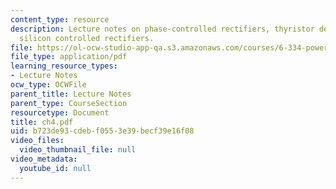 ```yaml
---
content_type: resource
description: Lecture notes on phase-controlled rectifiers, thyristor devices, and
  silicon controlled rectifiers.
file: https://ol-ocw-studio-app-qa.s3.amazonaws.com/courses/6-334-power-electronics-spring-2007/b723de93cdebf0553e39becf39e16f08_ch4.pdf
file_type: application/pdf
learning_resource_types:
- Lecture Notes
ocw_type: OCWFile
parent_title: Lecture Notes
parent_type: CourseSection
resourcetype: Document
title: ch4.pdf
uid: b723de93-cdeb-f055-3e39-becf39e16f08
video_files:
  video_thumbnail_file: null
video_metadata:
  youtube_id: null
---
```

